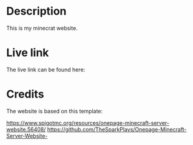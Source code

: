 # Description
This is my minecrat website.

# Live link
The live link can be found here:


# Credits

The website is based on this template:

https://www.spigotmc.org/resources/onepage-minecraft-server-website.56408/
https://github.com/TheSparkPlays/Onepage-Minecraft-Server-Website-